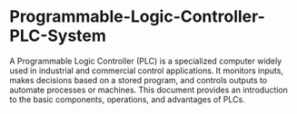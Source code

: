 # Programmable-Logic-Controller-PLC-System
A Programmable Logic Controller (PLC) is a specialized computer widely used in industrial and commercial control applications. It monitors inputs, makes decisions based on a stored program, and controls outputs to automate processes or machines. This document provides an introduction to the basic components, operations, and advantages of PLCs.
